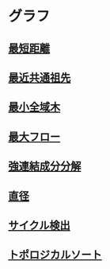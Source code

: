 # グラフ
## <a href="./shortestPath.md">最短距離</a>
## <a href="./LCA.md">最近共通祖先</a>
## <a href="./MST.md">最小全域木</a>
## <a href="./max_flow.md">最大フロー</a>
## <a href="./scc.md">強連結成分分解</a>
## <a href="./diameter.md">直径</a>
## <a href="./detect_cycle.md">サイクル検出</a>
## <a href="./DAGsort.md">トポロジカルソート</a>